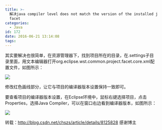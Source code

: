 ```yaml
---
title: >-
  解决java compiler level does not match the version of the installed java project
  facet
categories:
  - Java
id: 172
date: 2016-06-21 13:14:08
tags:
---
```


<span style="text-align: center;">其实要解决也很简单，在资源管理器下，找到项目所在的目录，在.settings子目录里面，用文本编辑器打开org.eclipse.wst.common.project.facet.core.xml配置文件，如图所示：</span>

<span style="text-align: center;">![](http://img.my.csdn.net/uploads/201210/29/1351513323_5843.jpg)  
</span>

<span style="text-align: center;">修改红色画线部分，让它与项目的编译器版本设置保持一致即可。</span>

<span style="text-align: center;">要查看项目的编译器版本设置，在Eclipse环境中，鼠标右键选择项目，点击Properties，选择Java Compiler，可以在窗口右边看到编译器版本，如图所示：</span>

<span style="text-align: center;">![](http://img.my.csdn.net/uploads/201210/29/1351513471_5803.jpg)</span>

转载：http://blog.csdn.net/chszs/article/details/8125828 感谢博主
